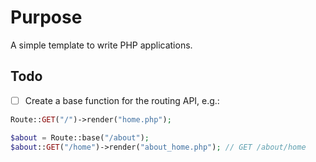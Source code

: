 # Purpose
A simple template to write PHP applications.
## Todo
- [ ] Create a base function for the routing API, e.g.:
```php
Route::GET("/")->render("home.php");

$about = Route::base("/about");
$about::GET("/home")->render("about_home.php"); // GET /about/home
```
```
```
